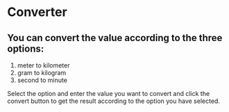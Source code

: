 # Converter

## You can convert the value according to the three options:
1. meter to kilometer
2. gram to kilogram
3. second to minute

Select the option and enter the value you want to convert and click the convert button to get the result according to the option you have selected.
